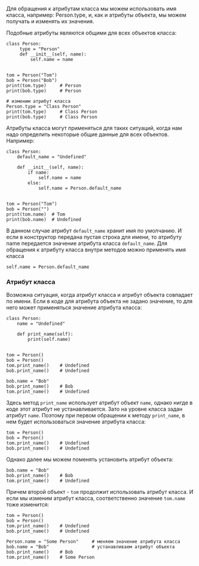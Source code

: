 Для обращения к атрибутам класса мы можем использовать
имя класса, например: Person.type, и, как и атрибуты 
объекта, мы можем получать и изменять их значения.

Подобные атрибуты являются общими для всех объектов класса:
```
class Person:
     type = "Person"
     def __init__(self, name):
         self.name = name
 
 
tom = Person("Tom")
bob = Person("Bob")
print(tom.type)     # Person
print(bob.type)     # Person
 
# изменим атрибут класса
Person.type = "Class Person"
print(tom.type)     # Class Person
print(bob.type)     # Class Person
```
Атрибуты класса могут применяться для таких ситуаций,
когда нам надо определить некоторые общие данные для
всех объектов. Например:

```
class Person:
    default_name = "Undefined"
 
    def __init__(self, name):
        if name:
            self.name = name
        else:
            self.name = Person.default_name
 
 
tom = Person("Tom")
bob = Person("")
print(tom.name)  # Tom
print(bob.name)  # Undefined
```
В данном случае атрибут `default_name` хранит имя по
умолчанию. И если в конструктор передана пустая строка для 
имени, то атрибуту name передается значение атрибута
класса `default_name`. Для обращения к атрибуту класса внутри
методов можно применять имя класса

	
`self.name = Person.default_name`

### Атрибут класса

Возможна ситуация, когда атрибут класса и атрибут объекта 
совпадает по имени. Если в коде для атрибута объекта не 
задано значение, то для него может применяться значение
атрибута класса:

```
class Person:
    name = "Undefined"
 
    def print_name(self):
        print(self.name)
 
 
tom = Person()
bob = Person()
tom.print_name()    # Undefined
bob.print_name()    # Undefined
 
bob.name = "Bob"
bob.print_name()    # Bob
tom.print_name()    # Undefined
```
Здесь метод `print_name` использует атрибут объект
`name`, однако нигде в коде этот атрибут не устанавливается.
Зато на уровне класса задан атрибут `name`. Поэтому 
при первом обращении к методу `print_name`, в нем будет 
использоваться значение атрибута класса:

```
tom = Person()
bob = Person()
tom.print_name()    # Undefined
bob.print_name()    # Undefined
```
Однако далее мы можем поменять установить атрибут объекта:
```
bob.name = "Bob"
bob.print_name()    # Bob
tom.print_name()    # Undefined
```
Причем второй объект - `tom` продолжит использовать атрибут
класса. И если мы изменим атрибут класса, соответственно
значение `tom.name` тоже изменится:
```
tom = Person()
bob = Person()
tom.print_name()    # Undefined
bob.print_name()    # Undefined
 
Person.name = "Some Person"     # меняем значение атрибута класса
bob.name = "Bob"                # устанавливаем атрибут объекта
bob.print_name()    # Bob
tom.print_name()    # Some Person
```
